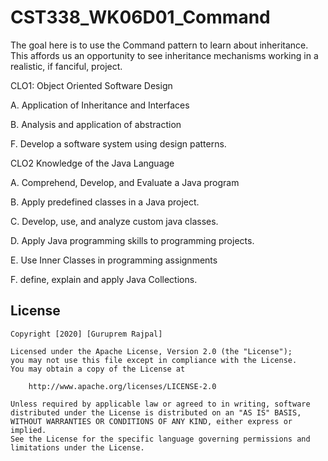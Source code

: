 # CST338_WK06D01_Command
The goal here is to use the Command pattern to learn about inheritance. This affords us an opportunity to see inheritance mechanisms working in a realistic, if fanciful, project.

CLO1: Object Oriented Software Design

A.    Application of Inheritance and Interfaces

B.   Analysis and application of abstraction

F.    Develop a software system using design patterns.

CLO2 Knowledge of the Java Language

A.    Comprehend, Develop, and Evaluate a Java program

B.   Apply predefined classes in a Java project.

C.   Develop, use, and analyze custom java classes.

D.   Apply Java programming skills to programming projects.

E.    Use Inner Classes in programming assignments

F.    define, explain and apply Java Collections.



## License

    Copyright [2020] [Guruprem Rajpal]

    Licensed under the Apache License, Version 2.0 (the "License");
    you may not use this file except in compliance with the License.
    You may obtain a copy of the License at

        http://www.apache.org/licenses/LICENSE-2.0

    Unless required by applicable law or agreed to in writing, software
    distributed under the License is distributed on an "AS IS" BASIS,
    WITHOUT WARRANTIES OR CONDITIONS OF ANY KIND, either express or implied.
    See the License for the specific language governing permissions and
    limitations under the License.
